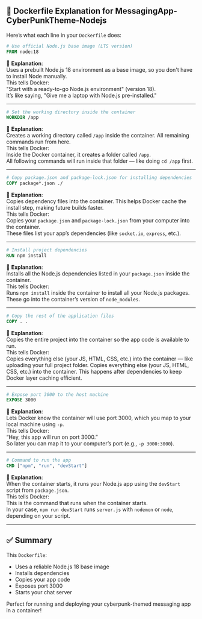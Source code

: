 ## 🐳 Dockerfile Explanation for MessagingApp-CyberPunkTheme-Nodejs

Here’s what each line in your `Dockerfile` does:

```Dockerfile
# Use official Node.js base image (LTS version)
FROM node:18
```
🧠 **Explanation**:  
Uses a prebuilt Node.js 18 environment as a base image, so you don't have to install Node manually.  
This tells Docker:  
"Start with a ready-to-go Node.js environment" (version 18).  
It’s like saying, "Give me a laptop with Node.js pre-installed."

---

```Dockerfile
# Set the working directory inside the container
WORKDIR /app
```
🧠 **Explanation**:  
Creates a working directory called `/app` inside the container. All remaining commands run from here.  
This tells Docker:  
Inside the Docker container, it creates a folder called `/app`.  
All following commands will run inside that folder — like doing `cd /app` first.

---

```Dockerfile
# Copy package.json and package-lock.json for installing dependencies
COPY package*.json ./
```
🧠 **Explanation**:  
Copies dependency files into the container. This helps Docker cache the install step, making future builds faster.  
This tells Docker:  
Copies your `package.json` and `package-lock.json` from your computer into the container.  
These files list your app’s dependencies (like `socket.io`, `express`, etc.).

---

```Dockerfile
# Install project dependencies
RUN npm install
```
🧠 **Explanation**:  
Installs all the Node.js dependencies listed in your `package.json` inside the container.  
This tells Docker:  
Runs `npm install` inside the container to install all your Node.js packages.  
These go into the container’s version of `node_modules`.

---

```Dockerfile
# Copy the rest of the application files
COPY . .
```
🧠 **Explanation**:  
Copies the entire project into the container so the app code is available to run.  
This tells Docker:  
Copies everything else (your JS, HTML, CSS, etc.) into the container — like uploading your full project folder.
Copies everything else (your JS, HTML, CSS, etc.) into the container. This happens after dependencies to keep Docker layer caching efficient.

---

```Dockerfile
# Expose port 3000 to the host machine
EXPOSE 3000
```
🧠 **Explanation**:  
Lets Docker know the container will use port 3000, which you map to your local machine using `-p`.  
This tells Docker:  
“Hey, this app will run on port 3000.”  
So later you can map it to your computer’s port (e.g., `-p 3000:3000`).

---

```Dockerfile
# Command to run the app
CMD ["npm", "run", "devStart"]
```
🧠 **Explanation**:  
When the container starts, it runs your Node.js app using the `devStart` script from `package.json`.  
This tells Docker:  
This is the command that runs when the container starts.  
In your case, `npm run devStart` runs `server.js` with `nodemon` or `node`, depending on your script.

---

## ✅ Summary
This `Dockerfile`:
- Uses a reliable Node.js 18 base image  
- Installs dependencies  
- Copies your app code  
- Exposes port 3000  
- Starts your chat server

Perfect for running and deploying your cyberpunk-themed messaging app in a container!
